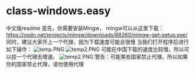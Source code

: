 # class-windows.easy


中文版readme
首先，你需要安装Mingw， mingw可以从这里下载：https://osdn.net/projects/mingw/downloads/68260/mingw-get-setup.exe/
同时，建议大家开上一个代理，因为下载速度可能会很慢
当我们打开程序后进行如下操作：
![temp.PNG](https://i.loli.net/2018/11/14/5bebdade6753e.png)
![temp2.PNG](https://i.loli.net/2018/11/14/5bebdade798f5.png)
可能在中国下载的速度比较慢，所以可以挂一个代理去增速。
![temp2.PNG](https://github.com/limingzheclass/image/blob/master/direct_access.png?raw=true)
警告：可能某些国家禁止代理，所以如果你的国家禁止代理，请勿使用代理
